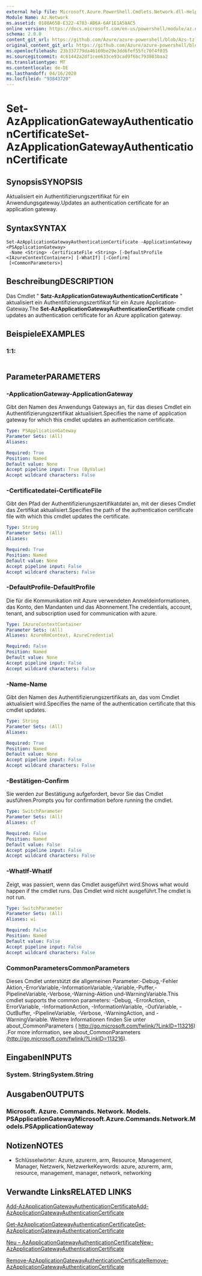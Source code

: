 ```yaml
---
external help file: Microsoft.Azure.PowerShell.Cmdlets.Network.dll-Help.xml
Module Name: Az.Network
ms.assetid: 0108A65B-E322-4783-AB6A-6AF1E1A58AC5
online version: https://docs.microsoft.com/en-us/powershell/module/az.network/set-azapplicationgatewayauthenticationcertificate
schema: 2.0.0
content_git_url: https://github.com/Azure/azure-powershell/blob/Azs-tzl/src/Network/Network/help/Set-AzApplicationGatewayAuthenticationCertificate.md
original_content_git_url: https://github.com/Azure/azure-powershell/blob/Azs-tzl/src/Network/Network/help/Set-AzApplicationGatewayAuthenticationCertificate.md
ms.openlocfilehash: 23b337779da46169be29e3dd6fef55fc70f4f035
ms.sourcegitcommit: 4c61442a2df1cee633ce93cad9f6bc793803baa2
ms.translationtype: MT
ms.contentlocale: de-DE
ms.lasthandoff: 04/16/2020
ms.locfileid: "93843720"
---
```

# <span data-ttu-id="b9dff-101">Set-AzApplicationGatewayAuthenticationCertificate</span><span class="sxs-lookup"><span data-stu-id="b9dff-101">Set-AzApplicationGatewayAuthenticationCertificate</span></span>

## <span data-ttu-id="b9dff-102">Synopsis</span><span class="sxs-lookup"><span data-stu-id="b9dff-102">SYNOPSIS</span></span>
<span data-ttu-id="b9dff-103">Aktualisiert ein Authentifizierungszertifikat für ein Anwendungsgateway.</span><span class="sxs-lookup"><span data-stu-id="b9dff-103">Updates an authentication certificate for an application gateway.</span></span>

## <span data-ttu-id="b9dff-104">Syntax</span><span class="sxs-lookup"><span data-stu-id="b9dff-104">SYNTAX</span></span>

```
Set-AzApplicationGatewayAuthenticationCertificate -ApplicationGateway <PSApplicationGateway>
 -Name <String> -CertificateFile <String> [-DefaultProfile <IAzureContextContainer>] [-WhatIf] [-Confirm]
 [<CommonParameters>]
```

## <span data-ttu-id="b9dff-105">Beschreibung</span><span class="sxs-lookup"><span data-stu-id="b9dff-105">DESCRIPTION</span></span>
<span data-ttu-id="b9dff-106">Das Cmdlet " **Satz-AzApplicationGatewayAuthenticationCertificate** " aktualisiert ein Authentifizierungszertifikat für ein Azure Application-Gateway.</span><span class="sxs-lookup"><span data-stu-id="b9dff-106">The **Set-AzApplicationGatewayAuthenticationCertificate** cmdlet updates an authentication certificate for an Azure application gateway.</span></span>

## <span data-ttu-id="b9dff-107">Beispiele</span><span class="sxs-lookup"><span data-stu-id="b9dff-107">EXAMPLES</span></span>

### <span data-ttu-id="b9dff-108">1:</span><span class="sxs-lookup"><span data-stu-id="b9dff-108">1:</span></span>
```

```

## <span data-ttu-id="b9dff-109">Parameter</span><span class="sxs-lookup"><span data-stu-id="b9dff-109">PARAMETERS</span></span>

### <span data-ttu-id="b9dff-110">-ApplicationGateway</span><span class="sxs-lookup"><span data-stu-id="b9dff-110">-ApplicationGateway</span></span>
<span data-ttu-id="b9dff-111">Gibt den Namen des Anwendungs Gateways an, für das dieses Cmdlet ein Authentifizierungszertifikat aktualisiert.</span><span class="sxs-lookup"><span data-stu-id="b9dff-111">Specifies the name of application gateway for which this cmdlet updates an authentication certificate.</span></span>

```yaml
Type: PSApplicationGateway
Parameter Sets: (All)
Aliases: 

Required: True
Position: Named
Default value: None
Accept pipeline input: True (ByValue)
Accept wildcard characters: False
```

### <span data-ttu-id="b9dff-112">-Certificatedatei</span><span class="sxs-lookup"><span data-stu-id="b9dff-112">-CertificateFile</span></span>
<span data-ttu-id="b9dff-113">Gibt den Pfad der Authentifizierungszertifikatdatei an, mit der dieses Cmdlet das Zertifikat aktualisiert.</span><span class="sxs-lookup"><span data-stu-id="b9dff-113">Specifies the path of the authentication certificate file with which this cmdlet updates the certificate.</span></span>

```yaml
Type: String
Parameter Sets: (All)
Aliases: 

Required: True
Position: Named
Default value: None
Accept pipeline input: False
Accept wildcard characters: False
```

### <span data-ttu-id="b9dff-114">-DefaultProfile</span><span class="sxs-lookup"><span data-stu-id="b9dff-114">-DefaultProfile</span></span>
<span data-ttu-id="b9dff-115">Die für die Kommunikation mit Azure verwendeten Anmeldeinformationen, das Konto, den Mandanten und das Abonnement.</span><span class="sxs-lookup"><span data-stu-id="b9dff-115">The credentials, account, tenant, and subscription used for communication with azure.</span></span>

```yaml
Type: IAzureContextContainer
Parameter Sets: (All)
Aliases: AzureRmContext, AzureCredential

Required: False
Position: Named
Default value: None
Accept pipeline input: False
Accept wildcard characters: False
```

### <span data-ttu-id="b9dff-116">-Name</span><span class="sxs-lookup"><span data-stu-id="b9dff-116">-Name</span></span>
<span data-ttu-id="b9dff-117">Gibt den Namen des Authentifizierungszertifikats an, das vom Cmdlet aktualisiert wird.</span><span class="sxs-lookup"><span data-stu-id="b9dff-117">Specifies the name of the authentication certificate that this cmdlet updates.</span></span>

```yaml
Type: String
Parameter Sets: (All)
Aliases: 

Required: True
Position: Named
Default value: None
Accept pipeline input: False
Accept wildcard characters: False
```

### <span data-ttu-id="b9dff-118">-Bestätigen</span><span class="sxs-lookup"><span data-stu-id="b9dff-118">-Confirm</span></span>
<span data-ttu-id="b9dff-119">Sie werden zur Bestätigung aufgefordert, bevor Sie das Cmdlet ausführen.</span><span class="sxs-lookup"><span data-stu-id="b9dff-119">Prompts you for confirmation before running the cmdlet.</span></span>

```yaml
Type: SwitchParameter
Parameter Sets: (All)
Aliases: cf

Required: False
Position: Named
Default value: False
Accept pipeline input: False
Accept wildcard characters: False
```

### <span data-ttu-id="b9dff-120">-WhatIf</span><span class="sxs-lookup"><span data-stu-id="b9dff-120">-WhatIf</span></span>
<span data-ttu-id="b9dff-121">Zeigt, was passiert, wenn das Cmdlet ausgeführt wird.</span><span class="sxs-lookup"><span data-stu-id="b9dff-121">Shows what would happen if the cmdlet runs.</span></span>
<span data-ttu-id="b9dff-122">Das Cmdlet wird nicht ausgeführt.</span><span class="sxs-lookup"><span data-stu-id="b9dff-122">The cmdlet is not run.</span></span>

```yaml
Type: SwitchParameter
Parameter Sets: (All)
Aliases: wi

Required: False
Position: Named
Default value: False
Accept pipeline input: False
Accept wildcard characters: False
```

### <span data-ttu-id="b9dff-123">CommonParameters</span><span class="sxs-lookup"><span data-stu-id="b9dff-123">CommonParameters</span></span>
<span data-ttu-id="b9dff-124">Dieses Cmdlet unterstützt die allgemeinen Parameter:-Debug,-Fehler Aktion,-ErrorVariable,-InformationVariable,-Variable,-Puffer,-PipelineVariable,-Verbose,-Warning-Aktion und-WarningVariable.</span><span class="sxs-lookup"><span data-stu-id="b9dff-124">This cmdlet supports the common parameters: -Debug, -ErrorAction, -ErrorVariable, -InformationAction, -InformationVariable, -OutVariable, -OutBuffer, -PipelineVariable, -Verbose, -WarningAction, and -WarningVariable.</span></span> <span data-ttu-id="b9dff-125">Weitere Informationen finden Sie unter about_CommonParameters ( http://go.microsoft.com/fwlink/?LinkID=113216) .</span><span class="sxs-lookup"><span data-stu-id="b9dff-125">For more information, see about_CommonParameters (http://go.microsoft.com/fwlink/?LinkID=113216).</span></span>

## <span data-ttu-id="b9dff-126">Eingaben</span><span class="sxs-lookup"><span data-stu-id="b9dff-126">INPUTS</span></span>

### <span data-ttu-id="b9dff-127">System. String</span><span class="sxs-lookup"><span data-stu-id="b9dff-127">System.String</span></span>

## <span data-ttu-id="b9dff-128">Ausgaben</span><span class="sxs-lookup"><span data-stu-id="b9dff-128">OUTPUTS</span></span>

### <span data-ttu-id="b9dff-129">Microsoft. Azure. Commands. Network. Models. PSApplicationGateway</span><span class="sxs-lookup"><span data-stu-id="b9dff-129">Microsoft.Azure.Commands.Network.Models.PSApplicationGateway</span></span>

## <span data-ttu-id="b9dff-130">Notizen</span><span class="sxs-lookup"><span data-stu-id="b9dff-130">NOTES</span></span>
* <span data-ttu-id="b9dff-131">Schlüsselwörter: Azure, azurerm, arm, Resource, Management, Manager, Netzwerk, Netzwerke</span><span class="sxs-lookup"><span data-stu-id="b9dff-131">Keywords: azure, azurerm, arm, resource, management, manager, network, networking</span></span>

## <span data-ttu-id="b9dff-132">Verwandte Links</span><span class="sxs-lookup"><span data-stu-id="b9dff-132">RELATED LINKS</span></span>

[<span data-ttu-id="b9dff-133">Add-AzApplicationGatewayAuthenticationCertificate</span><span class="sxs-lookup"><span data-stu-id="b9dff-133">Add-AzApplicationGatewayAuthenticationCertificate</span></span>](./Add-AzApplicationGatewayAuthenticationCertificate.md)

[<span data-ttu-id="b9dff-134">Get-AzApplicationGatewayAuthenticationCertificate</span><span class="sxs-lookup"><span data-stu-id="b9dff-134">Get-AzApplicationGatewayAuthenticationCertificate</span></span>](./Get-AzApplicationGatewayAuthenticationCertificate.md)

[<span data-ttu-id="b9dff-135">Neu – AzApplicationGatewayAuthenticationCertificate</span><span class="sxs-lookup"><span data-stu-id="b9dff-135">New-AzApplicationGatewayAuthenticationCertificate</span></span>](./New-AzApplicationGatewayAuthenticationCertificate.md)

[<span data-ttu-id="b9dff-136">Remove-AzApplicationGatewayAuthenticationCertificate</span><span class="sxs-lookup"><span data-stu-id="b9dff-136">Remove-AzApplicationGatewayAuthenticationCertificate</span></span>](./Remove-AzApplicationGatewayAuthenticationCertificate.md)


